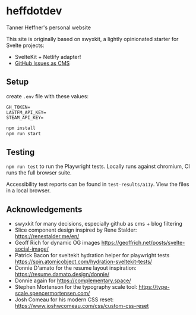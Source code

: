 # heffdotdev

Tanner Heffner's personal website

This site is originally based on swyxkit, a lightly opinionated starter for Svelte projects:

- SvelteKit + Netlify adapter!
- [GitHub Issues as CMS](https://github.com/sw-yx/swyxkit/issues/10)

## Setup

create `.env` file with these values:

```
GH_TOKEN=
LASTFM_API_KEY=
STEAM_API_KEY=
```

```sh
npm install
npm run start
```

## Testing

`npm run test` to run the Playwright tests. Locally runs against chromium, CI runs the full browser suite.

Accessibility test reports can be found in `test-results/a11y`. View the files in a local browser.

## Acknowledgements

- swyxkit for many decisions, especially github as cms + blog filtering
- Slice component design inspired by Rene Stalder: https://renestalder.me/en/
- Geoff Rich for dynamic OG images https://geoffrich.net/posts/svelte-social-image/
- Patrick Bacon for sveltekit hydration helper for playwright tests https://spin.atomicobject.com/hydration-sveltekit-tests/
- Donnie D'amato for the resume layout inspiration: https://resume.damato.design/donnie/
- Donnie again for https://complementary.space/
- Stephen Mortenson for the typography scale tool: https://type-scale.spencermortensen.com/
- Josh Comeau for his modern CSS reset: https://www.joshwcomeau.com/css/custom-css-reset
